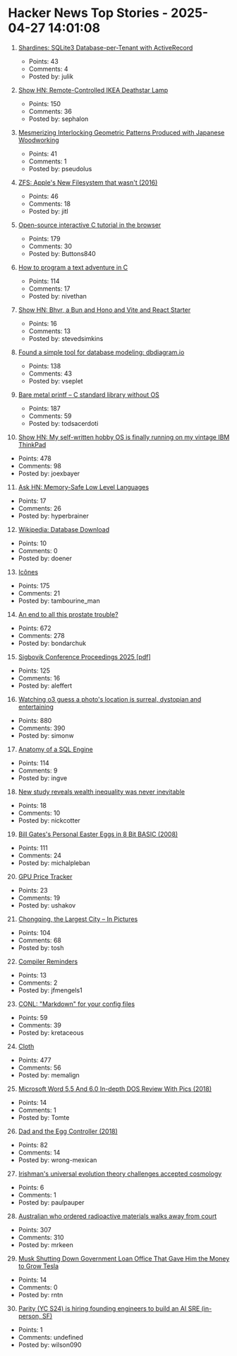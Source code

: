 # Hacker News Top Stories - 2025-04-27 14:01:08

1. [Shardines: SQLite3 Database-per-Tenant with ActiveRecord](https://blog.julik.nl/2025/04/a-can-of-shardines)
   - Points: 43
   - Comments: 4
   - Posted by: julik

2. [Show HN: Remote-Controlled IKEA Deathstar Lamp](https://gitlab.com/sephalon/deathstar_lamp)
   - Points: 150
   - Comments: 36
   - Posted by: sephalon

3. [Mesmerizing Interlocking Geometric Patterns Produced with Japanese Woodworking](https://www.smithsonianmag.com/smithsonian-institution/see-the-mesmerizing-interlocking-geometric-patterns-produced-with-this-ancient-japanese-woodworking-technique-180986494/)
   - Points: 41
   - Comments: 1
   - Posted by: pseudolus

4. [ZFS: Apple's New Filesystem that wasn't (2016)](https://ahl.dtrace.org/2016/06/15/apple_and_zfs/)
   - Points: 46
   - Comments: 18
   - Posted by: jitl

5. [Open-source interactive C tutorial in the browser](https://www.learn-c.org/)
   - Points: 179
   - Comments: 30
   - Posted by: Buttons840

6. [How to program a text adventure in C](https://helderman.github.io/htpataic/htpataic01.html)
   - Points: 114
   - Comments: 17
   - Posted by: nivethan

7. [Show HN: Bhvr, a Bun and Hono and Vite and React Starter](https://bhvr.dev)
   - Points: 16
   - Comments: 13
   - Posted by: stevedsimkins

8. [Found a simple tool for database modeling: dbdiagram.io](https://dbdiagram.io)
   - Points: 138
   - Comments: 43
   - Posted by: vseplet

9. [Bare metal printf – C standard library without OS](https://popovicu.com/posts/bare-metal-printf/)
   - Points: 187
   - Comments: 59
   - Posted by: todsacerdoti

10. [Show HN: My self-written hobby OS is finally running on my vintage IBM ThinkPad](https://github.com/joexbayer/RetrOS-32)
   - Points: 478
   - Comments: 98
   - Posted by: joexbayer

11. [Ask HN: Memory-Safe Low Level Languages](undefined)
   - Points: 17
   - Comments: 26
   - Posted by: hyperbrainer

12. [Wikipedia: Database Download](https://en.wikipedia.org/wiki/Wikipedia:Database_download)
   - Points: 10
   - Comments: 0
   - Posted by: doener

13. [Icônes](https://icones.js.org/)
   - Points: 175
   - Comments: 21
   - Posted by: tambourine_man

14. [An end to all this prostate trouble?](https://yarchive.net/blog/prostate/)
   - Points: 672
   - Comments: 278
   - Posted by: bondarchuk

15. [Sigbovik Conference Proceedings 2025 [pdf]](https://sigbovik.org/2025/proceedings.pdf)
   - Points: 125
   - Comments: 16
   - Posted by: aleffert

16. [Watching o3 guess a photo's location is surreal, dystopian and entertaining](https://simonwillison.net/2025/Apr/26/o3-photo-locations/)
   - Points: 880
   - Comments: 390
   - Posted by: simonw

17. [Anatomy of a SQL Engine](https://www.dolthub.com/blog/2025-04-25-sql-engine-anatomy/)
   - Points: 114
   - Comments: 9
   - Posted by: ingve

18. [New study reveals wealth inequality was never inevitable](https://archaeologymag.com/2025/04/study-reveals-inequality-was-never-inevitable/)
   - Points: 18
   - Comments: 10
   - Posted by: nickcotter

19. [Bill Gates's Personal Easter Eggs in 8 Bit BASIC (2008)](https://www.pagetable.com/?p=43)
   - Points: 111
   - Comments: 24
   - Posted by: michalpleban

20. [GPU Price Tracker](https://www.unitedcompute.ai/gpu-price-tracker)
   - Points: 23
   - Comments: 19
   - Posted by: ushakov

21. [Chongqing, the Largest City – In Pictures](https://www.theguardian.com/world/gallery/2025/apr/27/chongqing-the-worlds-largest-city-in-pictures)
   - Points: 104
   - Comments: 68
   - Posted by: tosh

22. [Compiler Reminders](https://jfmengels.net/compiler-reminders/)
   - Points: 13
   - Comments: 2
   - Posted by: jfmengels1

23. [CONL: "Markdown" for your config files](https://cirw.in/blog/conl)
   - Points: 59
   - Comments: 39
   - Posted by: kretaceous

24. [Cloth](https://www.cloudofoz.com/verlet-test/)
   - Points: 477
   - Comments: 56
   - Posted by: memalign

25. [Microsoft Word 5.5 And 6.0 In-depth DOS Review With Pics (2018)](https://shot97retro.blogspot.com/2018/07/microsoft-word-55-and-60-in-depth-dos.html)
   - Points: 14
   - Comments: 1
   - Posted by: Tomte

26. [Dad and the Egg Controller (2018)](https://www.pentadact.com/2018-12-18-dad-and-the-egg-controller/)
   - Points: 82
   - Comments: 14
   - Posted by: wrong-mexican

27. [Irishman's universal evolution theory challenges accepted cosmology](https://www.irishtimes.com/science/space/2025/04/24/beyond-the-big-bang-irishmans-universal-evolution-theory-challenges-accepted-cosmology/)
   - Points: 6
   - Comments: 1
   - Posted by: paulpauper

28. [Australian who ordered radioactive materials walks away from court](https://www.chemistryworld.com/news/australian-who-ordered-radioactive-materials-over-the-internet-walks-away-from-court/4021306.article)
   - Points: 307
   - Comments: 310
   - Posted by: mrkeen

29. [Musk Shutting Down Government Loan Office That Gave Him the Money to Grow Tesla](https://www.jalopnik.com/1843586/elon-musk-doe-cuts-tesla/)
   - Points: 14
   - Comments: 0
   - Posted by: rntn

30. [Parity (YC S24) is hiring founding engineers to build an AI SRE (in-person, SF)](https://www.ycombinator.com/companies/parity/jobs)
   - Points: 1
   - Comments: undefined
   - Posted by: wilson090

